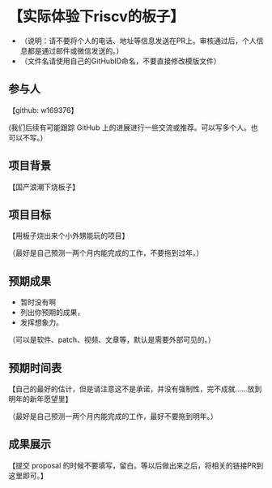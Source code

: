 # 【实际体验下riscv的板子】

* （说明：请不要将个人的电话、地址等信息发送在PR上。审核通过后，个人信息都是通过邮件或微信发送的。）
* （文件名请使用自己的GitHubID命名，不要直接修改模版文件）

## 参与人

【github: w169376】

(我们后续有可能跟踪 GitHub 上的进展进行一些交流或推荐。可以写多个人。也可以不写。)

## 项目背景

【国产浪潮下烧板子】

## 项目目标

【用板子烧出来个小外甥能玩的项目】

（最好是自己预测一两个月内能完成的工作，不要拖到过年。）

## 预期成果

* 暂时没有啊
* 列出你预期的成果，
* 发挥想象力。

（可以是软件、patch、视频、文章等，默认是需要外部可见的。）

## 预期时间表

【自己的最好的估计，但是请注意这不是承诺，并没有强制性，完不成就……放到明年的新年愿望里】

（最好是自己预测一两个月内能完成的工作，最好不要拖到明年。）

## 成果展示

【提交 proposal 的时候不要填写，留白。等以后做出来之后，将相关的链接PR到这里即可。】
